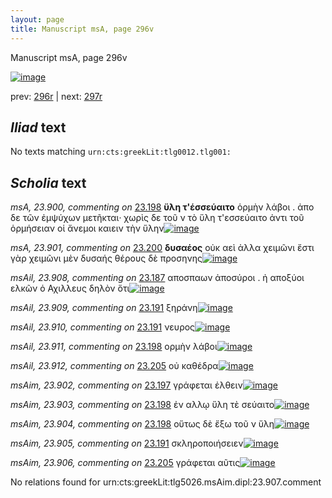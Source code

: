 ```yaml
---
layout: page
title: Manuscript msA, page 296v
---
```


Manuscript msA, page 296v

[![image](http://www.homermultitext.org/iipsrv?OBJ=IIP,1.0&FIF=/project/homer/pyramidal/deepzoom/hmt/vaimg/2017a/VA296VN_0798.tif&WID=100&CVT=JPEG)](http://www.homermultitext.org/ict2/?urn=urn:cite2:hmt:vaimg.2017a:VA296VN_0798)

prev:  [296r](../296r/) | next:  [297r](../297r/)

## *Iliad* text

No texts matching `urn:cts:greekLit:tlg0012.tlg001:`

## *Scholia* text

*msA, 23.900, commenting on* [23.198](#23.198)  <a id="msA_23.900"/> **ὕλη τ'έσσεύαιτο** ὁρμὴν λάβοι . ἀπο δε τῶν ἐμψύχων μετῆκται· χωρὶς δε τοῦ ν τὸ ὕλη τ'εσσεύαιτο ἀντι τοῦ ὁρμήσειαν οἱ ἄνεμοι καιειν τὴν ὕλην[![image](http://www.homermultitext.org/iipsrv?OBJ=IIP,1.0&FIF=/project/homer/pyramidal/deepzoom/hmt/vaimg/2017a/VA296VN_0798.tif&RGN=0.214,0.4515,0.208,0.1007&WID=1000&CVT=JPEG)](http://www.homermultitext.org/ict2/?urn=urn:cite2:hmt:vaimg.2017a:VA296VN_0798@0.214,0.4515,0.208,0.1007)

*msA, 23.901, commenting on* [23.200](#23.200)  <a id="msA_23.901"/> **δυσαέος** οὐκ αεὶ ἀλλα χειμῶνι ἔστι γὰρ χειμῶνι μὲν δυσαής θέρους δὲ προσηνης[![image](http://www.homermultitext.org/iipsrv?OBJ=IIP,1.0&FIF=/project/homer/pyramidal/deepzoom/hmt/vaimg/2017a/VA296VN_0798.tif&RGN=0.215,0.547,0.216,0.0548&WID=1000&CVT=JPEG)](http://www.homermultitext.org/ict2/?urn=urn:cite2:hmt:vaimg.2017a:VA296VN_0798@0.215,0.547,0.216,0.0548)

*msAil, 23.908, commenting on* [23.187](#23.187)  <a id="msAil_23.908"/> αποσπαων ἀποσύροι . ἠ αποξύοι ελκῶν ὁ Αχιλλευς δηλὸν ὅτι[![image](http://www.homermultitext.org/iipsrv?OBJ=IIP,1.0&FIF=/project/homer/pyramidal/deepzoom/hmt/vaimg/2017a/VA296VN_0798.tif&RGN=0.681,0.2209,0.228,0.0195&WID=1000&CVT=JPEG)](http://www.homermultitext.org/ict2/?urn=urn:cite2:hmt:vaimg.2017a:VA296VN_0798@0.681,0.2209,0.228,0.0195)

*msAil, 23.909, commenting on* [23.191](#23.191)  <a id="msAil_23.909"/> ξηράνη[![image](http://www.homermultitext.org/iipsrv?OBJ=IIP,1.0&FIF=/project/homer/pyramidal/deepzoom/hmt/vaimg/2017a/VA296VN_0798.tif&RGN=0.492,0.314,0.058,0.0113&WID=1000&CVT=JPEG)](http://www.homermultitext.org/ict2/?urn=urn:cite2:hmt:vaimg.2017a:VA296VN_0798@0.492,0.314,0.058,0.0113)

*msAil, 23.910, commenting on* [23.191](#23.191)  <a id="msAil_23.910"/> νευρος[![image](http://www.homermultitext.org/iipsrv?OBJ=IIP,1.0&FIF=/project/homer/pyramidal/deepzoom/hmt/vaimg/2017a/VA296VN_0798.tif&RGN=0.717,0.3171,0.047,0.0113&WID=1000&CVT=JPEG)](http://www.homermultitext.org/ict2/?urn=urn:cite2:hmt:vaimg.2017a:VA296VN_0798@0.717,0.3171,0.047,0.0113)

*msAil, 23.911, commenting on* [23.198](#23.198)  <a id="msAil_23.911"/> ορμὴν λάβοι[![image](http://www.homermultitext.org/iipsrv?OBJ=IIP,1.0&FIF=/project/homer/pyramidal/deepzoom/hmt/vaimg/2017a/VA296VN_0798.tif&RGN=0.569,0.45,0.075,0.0128&WID=1000&CVT=JPEG)](http://www.homermultitext.org/ict2/?urn=urn:cite2:hmt:vaimg.2017a:VA296VN_0798@0.569,0.45,0.075,0.0128)

*msAil, 23.912, commenting on* [23.205](#23.205)  <a id="msAil_23.912"/> οὐ καθέδρα[![image](http://www.homermultitext.org/iipsrv?OBJ=IIP,1.0&FIF=/project/homer/pyramidal/deepzoom/hmt/vaimg/2017a/VA296VN_0798.tif&RGN=0.527,0.5793,0.078,0.0128&WID=1000&CVT=JPEG)](http://www.homermultitext.org/ict2/?urn=urn:cite2:hmt:vaimg.2017a:VA296VN_0798@0.527,0.5793,0.078,0.0128)

*msAim, 23.902, commenting on* [23.197](#23.197)  <a id="msAim_23.902"/> γράφεται ἐλθειν[![image](http://www.homermultitext.org/iipsrv?OBJ=IIP,1.0&FIF=/project/homer/pyramidal/deepzoom/hmt/vaimg/2017a/VA296VN_0798.tif&RGN=0.418,0.4395,0.057,0.018&WID=1000&CVT=JPEG)](http://www.homermultitext.org/ict2/?urn=urn:cite2:hmt:vaimg.2017a:VA296VN_0798@0.418,0.4395,0.057,0.018)

*msAim, 23.903, commenting on* [23.198](#23.198)  <a id="msAim_23.903"/> ἐν αλλῳ ὕλη τὲ σεύαιτο[![image](http://www.homermultitext.org/iipsrv?OBJ=IIP,1.0&FIF=/project/homer/pyramidal/deepzoom/hmt/vaimg/2017a/VA296VN_0798.tif&RGN=0.419,0.4538,0.064,0.0285&WID=1000&CVT=JPEG)](http://www.homermultitext.org/ict2/?urn=urn:cite2:hmt:vaimg.2017a:VA296VN_0798@0.419,0.4538,0.064,0.0285)

*msAim, 23.904, commenting on* [23.198](#23.198)  <a id="msAim_23.904"/> οὕτως δὲ ἔξω τοῦ ν ὕλη[![image](http://www.homermultitext.org/iipsrv?OBJ=IIP,1.0&FIF=/project/homer/pyramidal/deepzoom/hmt/vaimg/2017a/VA296VN_0798.tif&RGN=0.423,0.4771,0.056,0.0413&WID=1000&CVT=JPEG)](http://www.homermultitext.org/ict2/?urn=urn:cite2:hmt:vaimg.2017a:VA296VN_0798@0.423,0.4771,0.056,0.0413)

*msAim, 23.905, commenting on* [23.191](#23.191)  <a id="msAim_23.905"/> σκληροποιήσειεν[![image](http://www.homermultitext.org/iipsrv?OBJ=IIP,1.0&FIF=/project/homer/pyramidal/deepzoom/hmt/vaimg/2017a/VA296VN_0798.tif&RGN=0.418,0.3163,0.061,0.0451&WID=1000&CVT=JPEG)](http://www.homermultitext.org/ict2/?urn=urn:cite2:hmt:vaimg.2017a:VA296VN_0798@0.418,0.3163,0.061,0.0451)

*msAim, 23.906, commenting on* [23.205](#23.205)  <a id="msAim_23.906"/> γράφεται αῦτις[![image](http://www.homermultitext.org/iipsrv?OBJ=IIP,1.0&FIF=/project/homer/pyramidal/deepzoom/hmt/vaimg/2017a/VA296VN_0798.tif&RGN=0.415,0.5815,0.054,0.0203&WID=1000&CVT=JPEG)](http://www.homermultitext.org/ict2/?urn=urn:cite2:hmt:vaimg.2017a:VA296VN_0798@0.415,0.5815,0.054,0.0203)

No relations found for urn:cts:greekLit:tlg5026.msAim.dipl:23.907.comment